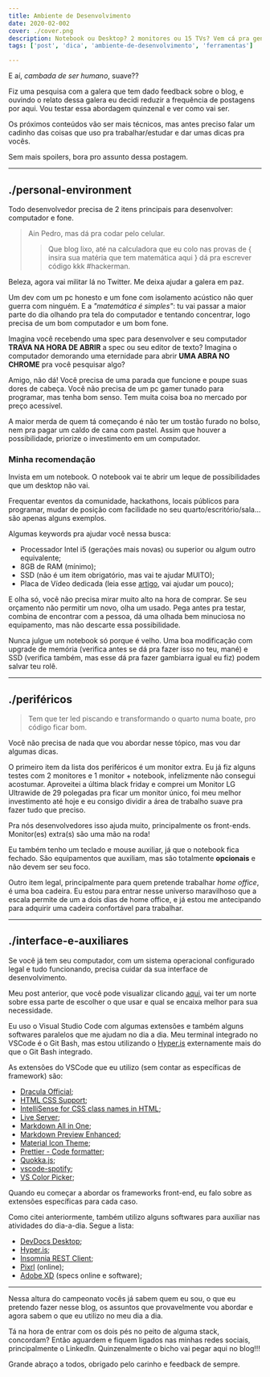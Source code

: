 ```yaml
---
title: Ambiente de Desenvolvimento
date: 2020-02-002
cover: ./cover.png
description: Notebook ou Desktop? 2 monitores ou 15 TVs? Vem cá pra gente conversar um poquinho sobre ambiente de desenvolvimento.
tags: ['post', 'dica', 'ambiente-de-desenvolvimento', 'ferramentas']

---
```


E aí, *cambada de ser humano*, suave??

Fiz uma pesquisa com a galera que tem dado feedback sobre o blog, e ouvindo o relato dessa galera eu decidi reduzir a frequência de postagens por aqui. Vou testar essa abordagem quinzenal e ver como vai ser.

Os próximos conteúdos vão ser mais técnicos, mas antes preciso falar um cadinho das coisas que uso pra trabalhar/estudar e dar umas dicas pra vocês.

Sem mais spoilers, bora pro assunto dessa postagem.

---
## ./personal-environment

Todo desenvolvedor precisa de 2 itens principais para desenvolver: computador e fone.

> Ain Pedro, mas dá pra codar pelo celular.
> > Que blog lixo, até na calculadora que eu colo nas provas de { insira sua matéria que tem matemática aqui } dá pra escrever código kkk #hackerman.

Beleza, agora vai militar lá no Twitter. Me deixa ajudar a galera em paz.

Um dev com um pc honesto e um fone com isolamento acústico não quer guerra com ninguém. E a *"matemática é simples"*: tu vai passar a maior parte do dia olhando pra tela do computador e tentando concentrar, logo precisa de um bom computador e um bom fone.

Imagina você recebendo uma spec para desenvolver e seu computador **TRAVA NA HORA DE ABRIR** a spec ou seu editor de texto? Imagina o computador demorando uma eternidade para abrir **UMA ABRA NO CHROME** pra você pesquisar algo?

Amigo, não dá! Você precisa de uma parada que funcione e poupe suas dores de cabeça. Você não precisa de um pc gamer tunado para programar, mas tenha bom senso. Tem muita coisa boa no mercado por preço acessível.

A maior merda de quem tá começando é não ter um tostão furado no bolso, nem pra pagar um caldo de cana com pastel. Assim que houver a possibilidade, priorize o investimento em um computador.

### **Minha recomendação**

Invista em um notebook. O notebook vai te abrir um leque de possibilidades que um desktop não vai.

Frequentar eventos da comunidade, hackathons, locais públicos para programar, mudar de posição com facilidade no seu quarto/escritório/sala... são apenas alguns exemplos.

Algumas keywords pra ajudar você nessa busca:
- Processador Intel i5 (gerações mais novas) ou superior ou algum outro equivalente;
- 8GB de RAM (mínimo);
- SSD (não é um item obrigatório, mas vai te ajudar MUITO);
- Placa de Vídeo dedicada (leia esse [artigo](https://www.loucospordesconto.com.br/blog/placa-de-video-para-notebook-dedicada-ou-integrada/), vai ajudar um pouco);

E olha só, você não precisa mirar muito alto na hora de comprar. Se seu orçamento não permitir um novo, olha um usado. Pega antes pra testar, combina de encontrar com a pessoa, dá uma olhada bem minuciosa no equipamento, mas não descarte essa possibilidade.

Nunca julgue um notebook só porque é velho. Uma boa modificação com upgrade de memória (verifica antes se dá pra fazer isso no teu, mané) e SSD (verifica também, mas esse dá pra fazer gambiarra igual eu fiz) podem salvar teu rolê.


---
## ./periféricos

> Tem que ter led piscando e transformando o quarto numa boate, pro código ficar bom.

Você não precisa de nada que vou abordar nesse tópico, mas vou dar algumas dicas.

O primeiro item da lista dos periféricos é um monitor extra.
Eu já fiz alguns testes com 2 monitores e 1 monitor + notebook, infelizmente não consegui acostumar. Aproveitei a última black friday e comprei um Monitor LG Ultrawide de 29 polegadas pra ficar um monitor único, foi meu melhor investimento até hoje e eu consigo dividir a área de trabalho suave pra fazer tudo que preciso.

Pra nós desenvolvedores isso ajuda muito, principalmente os front-ends. Monitor(es) extra(s) são uma mão na roda!

Eu também tenho um teclado e mouse auxiliar, já que o notebook fica fechado. São equipamentos que auxiliam, mas são totalmente **opcionais** e não devem ser seu foco.

Outro item legal, principalmente para quem pretende trabalhar *home office*, é uma boa cadeira.
Eu estou para entrar nesse universo maravilhoso que a escala permite de um a dois dias de home office, e já estou me antecipando para adquirir uma cadeira confortável para trabalhar.

---
## ./interface-e-auxiliares

Se você já tem seu computador, com um sistema operacional configurado legal e tudo funcionando, precisa cuidar da sua interface de desenvolvimento.

Meu post anterior, que você pode visualizar clicando [aqui](https://pedro-mello.netlify.com/terminal-ide-editor/), vai ter um norte sobre essa parte de escolher o que usar e qual se encaixa melhor para sua necessidade.

Eu uso o Visual Studio Code com algumas extensões e também alguns softwares paralelos que me ajudam no dia a dia. Meu terminal integrado no VSCode é o Git Bash, mas estou utilizando o [Hyper.is](https://hyper.is/) externamente mais do que o Git Bash integrado.

As extensões do VSCode que eu utilizo (sem contar as específicas de framework) são:
- [Dracula Official](https://marketplace.visualstudio.com/items?itemName=dracula-theme.theme-dracula);
- [HTML CSS Support](https://marketplace.visualstudio.com/items?itemName=ecmel.vscode-html-css);
- [IntelliSense for CSS class names in HTML](https://marketplace.visualstudio.com/items?itemName=Zignd.html-css-class-completion);
- [Live Server](https://marketplace.visualstudio.com/items?itemName=ritwickdey.LiveServer);
- [Markdown All in One](https://marketplace.visualstudio.com/items?itemName=yzhang.markdown-all-in-one);
- [Markdown Preview Enhanced](https://marketplace.visualstudio.com/items?itemName=shd101wyy.markdown-preview-enhanced);
- [Material Icon Theme](https://marketplace.visualstudio.com/items?itemName=PKief.material-icon-theme);
- [Prettier - Code formatter](https://marketplace.visualstudio.com/items?itemName=esbenp.prettier-vscode);
- [Quokka.js](https://marketplace.visualstudio.com/items?itemName=WallabyJs.quokka-vscode);
- [vscode-spotify](https://marketplace.visualstudio.com/items?itemName=shyykoserhiy.vscode-spotify);
- [VS Color Picker](https://marketplace.visualstudio.com/items?itemName=lihui.vs-color-picker);

Quando eu começar a abordar os frameworks front-end, eu falo sobre as extensões específicas para cada caso.

Como citei anteriormente, também utilizo alguns softwares para auxiliar nas atividades do dia-a-dia. Segue a lista:

- [DevDocs Desktop](https://devdocs.egoist.sh/);
- [Hyper.is](https://hyper.is/);
- [Insomnia REST Client](https://insomnia.rest/);
- [Pixrl](https://pixlr.com/) (online);
- [Adobe XD](https://www.adobe.com/br/products/xd.html) (specs online e software);
---

Nessa altura do campeonato vocês já sabem quem eu sou, o que eu pretendo fazer nesse blog, os assuntos que provavelmente vou abordar e agora sabem o que eu utilizo no meu dia a dia.

Tá na hora de entrar com os dois pés no peito de alguma stack, concordam? Então aguardem e fiquem ligados nas minhas redes sociais, principalmente o LinkedIn. Quinzenalmente o bicho vai pegar aqui no blog!!!

Grande abraço a todos, obrigado pelo carinho e feedback de sempre.
